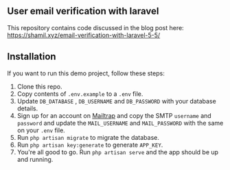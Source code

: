 

## User email verification with laravel
This repository contains code discussed in the blog post here: https://shamil.xyz/email-verification-with-laravel-5-5/

## Installation
If you want to run this demo project, follow these steps:

1. Clone this repo.
2. Copy contents of `.env.example` to a `.env` file.
3. Update `DB_DATABASE` , `DB_USERNAME` and `DB_PASSWORD` with your database details.
4. Sign up for an account on [Mailtrap](https://mailtrap.io/) and copy the SMTP `username` and `password` and update the `MAIL_USERNAME` and `MAIL_PASSWORD` with the same on your `.env` file.
5. Run `php artisan migrate` to migrate the database.
6. Run `php artisan key:generate` to generate `APP_KEY`.
7. You're all good to go. Run `php artisan serve` and the app should be up and running.

